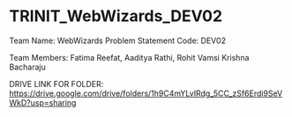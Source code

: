 # TRINIT_WebWizards_DEV02

Team Name: WebWizards
Problem Statement Code: DEV02

Team Members: 
Fatima Reefat,
Aaditya Rathi,
Rohit Vamsi Krishna Bacharaju

DRIVE LINK FOR FOLDER:
https://drive.google.com/drive/folders/1h9C4mYLvIRdg_5CC_zSf6Erdi9SeVWkD?usp=sharing
